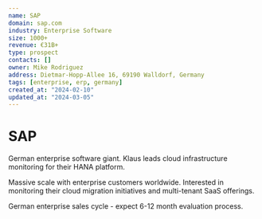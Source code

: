 ```yaml
---
name: SAP
domain: sap.com
industry: Enterprise Software
size: 1000+
revenue: €31B+
type: prospect
contacts: []
owner: Mike Rodriguez
address: Dietmar-Hopp-Allee 16, 69190 Walldorf, Germany
tags: [enterprise, erp, germany]
created_at: "2024-02-10"
updated_at: "2024-03-05"
---
```


# SAP

German enterprise software giant. Klaus leads cloud infrastructure monitoring for their HANA platform.

Massive scale with enterprise customers worldwide. Interested in monitoring their cloud migration initiatives and multi-tenant SaaS offerings.

German enterprise sales cycle - expect 6-12 month evaluation process.